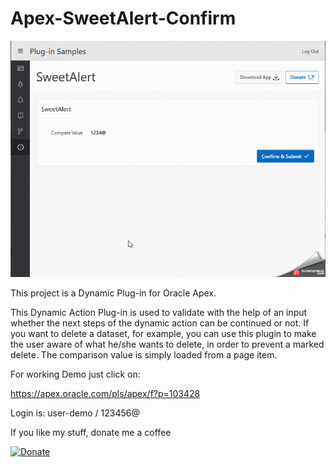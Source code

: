  # Apex-SweetAlert-Confirm

![Screenshot](https://github.com/RonnyWeiss/Apex-SweetAlert-Confirm/blob/master/screenshot.gif?raw=true)

This project is a Dynamic Plug-in for Oracle Apex.

This Dynamic Action Plug-in is used to validate with the help of an input whether the next steps of the dynamic action can be continued or not. If you want to delete a dataset, for example, you can use this plugin to make the user aware of what he/she wants to delete, in order to prevent a marked delete. The comparison value is simply loaded from a page item.

For working Demo just click on:

https://apex.oracle.com/pls/apex/f?p=103428

Login is: user-demo / 123456@

If you like my stuff, donate me a coffee

[![Donate](https://img.shields.io/badge/Donate-PayPal-green.svg)](https://www.paypal.me/RonnyW1)